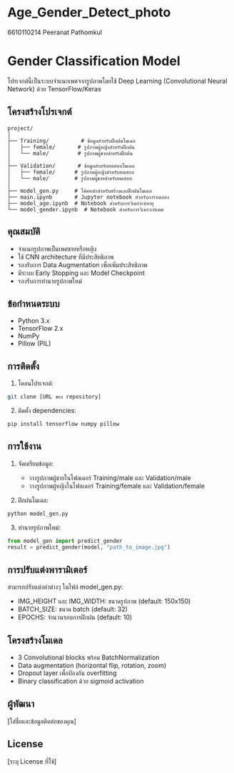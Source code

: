 # Age_Gender_Detect_photo
6610110214 Peeranat Pathomkul
# Gender Classification Model

โปรเจกต์นี้เป็นระบบจำแนกเพศจากรูปภาพโดยใช้ Deep Learning (Convolutional Neural Network) ด้วย TensorFlow/Keras

## โครงสร้างโปรเจกต์
```
project/
│
├── Training/          # ข้อมูลสำหรับฝึกฝนโมเดล
│   ├── female/       # รูปภาพผู้หญิงสำหรับฝึกฝน
│   └── male/         # รูปภาพผู้ชายสำหรับฝึกฝน
│
├── Validation/       # ข้อมูลสำหรับทดสอบโมเดล
│   ├── female/      # รูปภาพผู้หญิงสำหรับทดสอบ
│   └── male/        # รูปภาพผู้ชายสำหรับทดสอบ
│
├── model_gen.py     # โค้ดหลักสำหรับสร้างและฝึกฝนโมเดล
├── main.ipynb       # Jupyter notebook สำหรับการทดลอง
├── model_age.ipynb  # Notebook สำหรับการวิเคราะห์อายุ
└── model_gender.ipynb  # Notebook สำหรับการวิเคราะห์เพศ
```

## คุณสมบัติ
- จำแนกรูปภาพเป็นเพศชายหรือหญิง
- ใช้ CNN architecture ที่มีประสิทธิภาพ
- รองรับการ Data Augmentation เพื่อเพิ่มประสิทธิภาพ
- มีระบบ Early Stopping และ Model Checkpoint
- รองรับการทำนายรูปภาพใหม่

## ข้อกำหนดระบบ
- Python 3.x
- TensorFlow 2.x
- NumPy
- Pillow (PIL)

## การติดตั้ง
1. โคลนโปรเจกต์:
```bash
git clone [URL ของ repository]
```

2. ติดตั้ง dependencies:
```bash
pip install tensorflow numpy pillow
```

## การใช้งาน
1. จัดเตรียมข้อมูล:
   - วางรูปภาพผู้ชายในโฟลเดอร์ Training/male และ Validation/male
   - วางรูปภาพผู้หญิงในโฟลเดอร์ Training/female และ Validation/female

2. ฝึกฝนโมเดล:
```python
python model_gen.py
```

3. ทำนายรูปภาพใหม่:
```python
from model_gen import predict_gender
result = predict_gender(model, "path_to_image.jpg")
```

## การปรับแต่งพารามิเตอร์
สามารถปรับแต่งค่าต่างๆ ในไฟล์ model_gen.py:
- IMG_HEIGHT และ IMG_WIDTH: ขนาดรูปภาพ (default: 150x150)
- BATCH_SIZE: ขนาด batch (default: 32)
- EPOCHS: จำนวนรอบการฝึกฝน (default: 10)

## โครงสร้างโมเดล
- 3 Convolutional blocks พร้อม BatchNormalization
- Data augmentation (horizontal flip, rotation, zoom)
- Dropout layer เพื่อป้องกัน overfitting
- Binary classification ด้วย sigmoid activation

## ผู้พัฒนา
[ใส่ชื่อและข้อมูลติดต่อของคุณ]

## License
[ระบุ License ที่ใช้]
